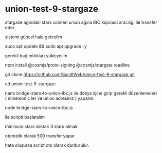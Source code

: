 # union-test-9-stargaze
stargaze ağındaki stars coinleri union ağına IBC köprüsü aracılığı ile transfer eder


sistemi güncel hale getirelim

sudo apt update && sudo apt upgrade -y

gerekli bağımlılıkları yükleyelim

npm install @cosmjs/proto-signing @cosmjs/stargate readline

git clone https://github.com/SacittWeb/union-test-9-stargaze.git

cd union-test-9-stargaze

nano bridge-stars-to-union-ibc.js
 ile dosya içine girip gerekli düzenlemeleri ( minemonic ler ve union adresiniz ) yapalım

 node bridge-stars-to-union-ibc.js

ile scripti başlatalım

minimum stars miktarı 3 stars olmalı

otomatik olarak 500 transfer yapar

hata oluşursa script oto olarak durdurulur.

